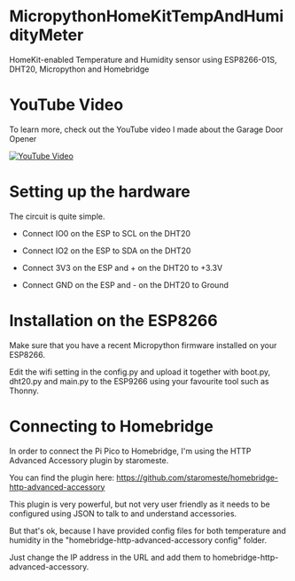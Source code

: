 # MicropythonHomeKitTempAndHumidityMeter
HomeKit-enabled Temperature and Humidity sensor using ESP8266-01S, DHT20, Micropython and Homebridge

# YouTube Video
To learn more, check out the YouTube video I made about the Garage Door Opener

[![YouTube Video](https://img.youtube.com/vi/e1oZVVdQ5Jg/0.jpg)](https://www.youtube.com/watch?v=e1oZVVdQ5Jg)

# Setting up the hardware
The circuit is quite simple.

* Connect IO0 on the ESP to SCL on the DHT20
* Connect IO2 on the ESP to SDA on the DHT20

* Connect 3V3 on the ESP and + on the DHT20 to +3.3V
* Connect GND on the ESP and - on the DHT20 to Ground

# Installation on the ESP8266
Make sure that you have a recent Micropython firmware installed on your ESP8266.

Edit the wifi setting in the config.py and upload it together with boot.py, dht20.py and main.py to the ESP9266 using your favourite tool such as Thonny.

# Connecting to Homebridge

In order to connect the Pi Pico to Homebridge, I'm using the HTTP Advanced Accessory plugin by staromeste.

You can find the plugin here: https://github.com/staromeste/homebridge-http-advanced-accessory

This plugin is very powerful, but not very user friendly as it needs to be configured using JSON to talk to and understand accessories.

But that's ok, because I have provided config files for both temperature and humidity in the "homebridge-http-advanced-accessory config" folder.

Just change the IP address in the URL and add them to homebridge-http-advanced-accessory.
